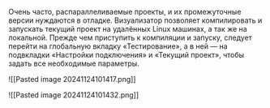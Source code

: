 Очень часто, распараллеливаемые проекты, и их промежуточные версии нуждаются в отладке. 
Визуализатор позволяет компилировать и запускать текущий проект на удалённых Linux машинах, а так же на локальной. Прежде чем приступить к компиляции и запуску, следует перейти на глобальную вкладку «Тестирование», а в ней — на подвкладки «Настройки подключения» и «Текущий проект», чтобы задать все необходимые параметры.

![[Pasted image 20241124101417.png]]

![[Pasted image 20241124101432.png]]
